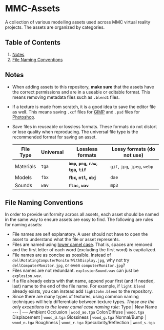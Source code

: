 # MMC-Assets

A collection of various modelling assets used across MMC virtual reality projects. The assets are organized by categories.

## Table of Contents
1. [Notes](#notes)
2. [File Naming Conventions](#naming)

## Notes <a name="notes"></a>

- When adding assets to this repository, **make sure** that the assets have the correct permissions and are in a useable or editable format. This means removing metadata files such as `.blend1` files.

- If a texture is made from scratch, it is a good idea to save the editor file as well. This means saving `.xcf` files for [GIMP](https://www.gimp.org/) and `.psd` files for [Photoshop](https://www.adobe.com/products/photoshop).

- Save files in reuseable or lossless formats. These formats do not distort or lose quality when reproducing. The universal file type is the recommended format for saving an asset.

  File Type | Universal |  Lossless formats | Lossy formats (do not use)
  --- | --- | --- | ---
  Materials | `tga` | **`bmp`, `png`, `raw`, `tga`, `tif`** | `gif`, `jpg`, `jpeg`, `webp`
  Models | `fbx` | **`fbx`, `mtl`, `obj`** | `dae`
  Sounds | `wav` | **`flac`, `wav`** | `mp3`

## File Naming Conventions <a name="naming"></a>

In order to provide uniformity across all assets, each asset should be named in the same way to ensure assets are easy to find. The following are rules for naming assets:

- File names are self explanatory. A user should not have to open the asset to understand what the file or asset represents.
- Files are named using [lower camel case](https://en.wikipedia.org/wiki/Camel_case). That is, spaces are removed and the first letter of each word (excluding the first word) is capitalized.
- File names are as concise as possible. Instead of `dellRotatingComputerMonitorWithDisplay.jpg`, why not try `dellComputerMonitor.jpg`, or even `computerMonitor.jpg`?
- Files names are not redundant. `explosionSound.wav` can just be `explosion.wav`.
- If a file already exists with that name, append your first (and if needed, last) name to the end of the file name. For example, if `light.blend` already exists, you can instead add `lightJohn.blend` to the repository.
- Since there are many types of textures, using common naming techniques will help differentiate between texture types. _These are the only exceptions to the lower camel case naming rule_:
  Type | New Name
  --- | ---
  Ambient Occlusion | `wood_ao.tga`
  Color/Diffuse | `wood.tga`
  Displacement | `wood_d.tga`
  Glossiness | `wood_g.tga`
  Normal/Bump | `wood_n.tga`
  Roughness | `wood_r.tga`
  Specularity/Reflection | `wood_s.tga`